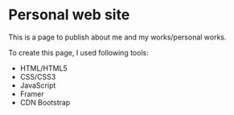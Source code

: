 # Personal web site

This is a page to publish about me and my works/personal works.

To create this page, I used following tools:

- HTML/HTML5
- CSS/CSS3
- JavaScript
- Framer
- CDN Bootstrap
